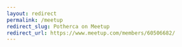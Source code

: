 ```yaml
---
layout: redirect
permalink: /meetup
redirect_slug: Potherca on Meetup
redirect_url: https://www.meetup.com/members/60506682/
---
```

